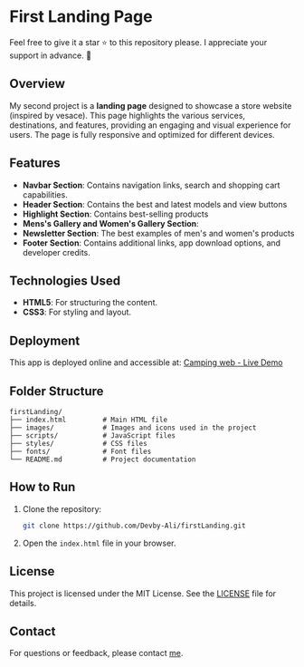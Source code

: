 # First Landing Page

Feel free to give it a star ⭐ to this repository please. I appreciate your support in advance. 💙

## Overview

My second project is a **landing page** designed to showcase a store website (inspired by vesace). This page highlights the various services, destinations, and features, providing an engaging and visual experience for users. The page is fully responsive and optimized for different devices.

## Features

- **Navbar Section**: Contains navigation links, search and shopping cart capabilities.
- **Header Section**: Contains the best and latest models and view buttons
- **Highlight Section**: Contains best-selling products
- **Mens's Gallery and Women's Gallery Section**:
- **Newsletter Section**: The best examples of men's and women's products
- **Footer Section**: Contains additional links, app download options, and developer credits.

## Technologies Used

- **HTML5**: For structuring the content.
- **CSS3**: For styling and layout.

## Deployment

This app is deployed online and accessible at:
[Camping web - Live Demo](https://devby-ali.github.io/testVersace/)

## Folder Structure

```
firstLanding/
├── index.html         # Main HTML file
├── images/            # Images and icons used in the project
├── scripts/           # JavaScript files
├── styles/            # CSS files
├── fonts/             # Font files
└── README.md          # Project documentation
```

## How to Run

1. Clone the repository:
   ```bash
   git clone https://github.com/Devby-Ali/firstLanding.git
   ```
2. Open the `index.html` file in your browser.


## License

This project is licensed under the MIT License. See the [LICENSE](LICENSE) file for details.


## Contact

For questions or feedback, please contact [me](mailto:ali81fordev@gmail.com).

